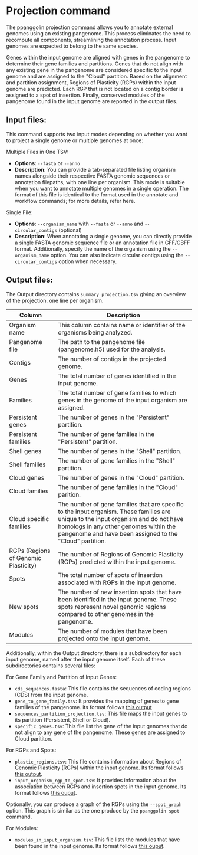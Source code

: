# Projection command
The ppanggolin projection command allows you to annotate external genomes using an existing pangenome. This process eliminates the need to recompute all components, streamlining the annotation process. Input genomes are expected to belong to the same species.

Genes within the input genome are aligned with genes in the pangenome to determine their gene families and partitions. Genes that do not align with any existing gene in the pangenome are considered specific to the input genome and are assigned to the "Cloud" partition. Based on the alignment and partition assignment, Regions of Plasticity (RGPs) within the input genome are predicted. Each RGP that is not located on a contig border is assigned to a spot of insertion. Finally, conserved modules of the pangenome found in the input genome are reported in the output files.

## Input files:

This command supports two input modes depending on whether you want to project a single genome or multiple genomes at once:

Multiple Files in One TSV:
- **Options**: `--fasta` or `--anno`
- **Description**: You can provide a tab-separated file listing organism names alongside their respective FASTA genomic sequences or annotation filepaths, with one line per organism. This mode is suitable when you want to annotate multiple genomes in a single operation. The format of this file is identical to the format used in the annotate and workflow commands; for more details, refer here.

Single File:
- **Options**: `--organism_name` with `--fasta` or `--anno` and `--circular_contigs` (optional)
- **Description**: When annotating a single genome, you can directly provide a single FASTA genomic sequence file or an annotation file in GFF/GBFF format. Additionally, specify the name of the organism using the `--organism_name` option. You can also indicate circular contigs using the `--circular_contigs` option when necessary.


## Output files:

The Output directory contains `summary_projection.tsv` giving an overview of the projection. one line per organism.


| Column                               | Description|
|--------------------------------------|------------------------------------------------------------------------------------------------------------------------------------------------------------------------------------------------------------------------------------------------|
| Organism name                        | This column contains name or identifier of the organisms being analyzed.|
| Pangenome file                       | The path to the pangenome file (pangenome.h5) used for the analysis.|
| Contigs                              | The number of contigs in the projected genome.|
| Genes                                | The total number of genes identified in the input genome.|
| Families                             | The total number of gene families to which genes in the genome of the input organism are assigned.|
| Persistent genes                     | The number of genes in the "Persistent" partition.|
| Persistent families                  | The number of gene families in the "Persistent" partition.|
| Shell genes                          | The number of genes in the "Shell" partition.|
| Shell families                       | The number of gene families in the "Shell" partition.|
| Cloud genes                          | The number of genes in the "Cloud" partition.|
| Cloud families                       | The number of gene families in the "Cloud" parition.|
| Cloud specific families              | The number of gene families that are specific to the input organism. These families are unique to the input organism and do not have homologs in any other genomes within the pangenome and have been assigned to the "Cloud" partition.|
| RGPs (Regions of Genomic Plasticity) | The number of Regions of Genomic Plasticity (RGPs) predicted within the input genome.|
| Spots                                | The total number of spots of insertion associated with RGPs in the input genome.|
| New spots                            | The number of new insertion spots that have been identified in the input genome. These spots represent novel genomic regions compared to other genomes in the pangenome.|
| Modules                              | The number of modules that have been projected onto the input genome.|


Additionally, within the Output directory, there is a subdirectory for each input genome, named after the input genome itself. Each of these subdirectories contains several files:

For Gene Family and Partition of Input Genes:

- `cds_sequences.fasta`: This file contains the sequences of coding regions (CDS) from the input genome.
- `gene_to_gene_family.tsv`: It provides the mapping of genes to gene families of the pangenome. its format follows [this output](Outputs.md#gene-families-and-genes)
- `sequences_partition_projection.tsv`: This file maps the input genes to its partition (Persistent, Shell or Cloud).
- `specific_genes.tsv`: This file list the gene of the input genomes that do not align to any gene of the pangenome. These genes are assigned to Cloud parititon. 

For RGPs and Spots:

- `plastic_regions.tsv`: This file contains information about Regions of Genomic Plasticity (RGPs) within the input genome. Its format follows [this output](Outputs.md#plastic-regions).
- `input_organism_rgp_to_spot.tsv`: It provides information about the association between RGPs and insertion spots in the input genome. Its format follows [this ouput](Outputs.md#spots).

Optionally, you can produce a graph of the RGPs using the `--spot_graph` option. This graph is similar as the one produce by the `ppanggolin spot` command.

For Modules:

- `modules_in_input_organism.tsv`: This file lists the modules that have been found in the input genome. Its format follows [this ouput](Outputs.md#modules-in-organisms).

